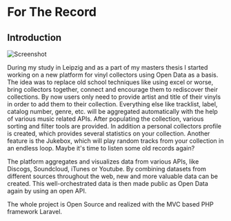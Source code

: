 # For The Record

## Introduction

![Screenshot](http://imgur.com/N7Ss7P3.png)

During my study in Leipzig and as a part of my masters thesis I started working on a new platform for vinyl collectors using Open Data as a basis. The idea was to replace old school techniques like using excel or worse, bring collectors together, connect and encourage them to rediscover their collections. By now users only need to provide artist and title of their vinyls in order to add them to their collection. Everything else like tracklist, label, catalog number, genre, etc. will be aggregated automatically with the help of various music related APIs. After populating the collection, various sorting and filter tools are provided. In addition a personal collectors profile is created, which provides several statistics on your collection. Another feature is the Jukebox, which will play random tracks from your collection in an endless loop. Maybe it's time to listen some old records again?

The platform aggregates and visualizes data from various APIs, like Discogs, Soundcloud, iTunes or Youtube. By combining datasets from different sources throughout the web, new and more valuable data can be created. This well-orchestrated data is then made public as Open Data again by using an open API.

The whole project is Open Source and realized with the MVC based PHP framework Laravel.


